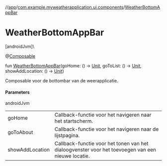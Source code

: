 //[app](../../index.md)/[com.example.myweatherapplication.ui.components](index.md)/[WeatherBottomAppBar](-weather-bottom-app-bar.md)

# WeatherBottomAppBar

[androidJvm]\

@[Composable](https://developer.android.com/reference/kotlin/androidx/compose/runtime/Composable.html)

fun [WeatherBottomAppBar](-weather-bottom-app-bar.md)(goHome: () -&gt; [Unit](https://kotlinlang.org/api/latest/jvm/stdlib/kotlin/-unit/index.html), goToList: () -&gt; [Unit](https://kotlinlang.org/api/latest/jvm/stdlib/kotlin/-unit/index.html), showAddLocation: () -&gt; [Unit](https://kotlinlang.org/api/latest/jvm/stdlib/kotlin/-unit/index.html))

Composable voor de bottombar van de weerapplicatie.

#### Parameters

androidJvm

| | |
|---|---|
| goHome | Callback-functie voor het navigeren naar het startscherm. |
| goToAbout | Callback-functie voor het navigeren naar de lijstpagina. |
| showAddLocation | Callback-functie voor het tonen van het dialoogvenster voor het toevoegen van een nieuwe locatie. |

